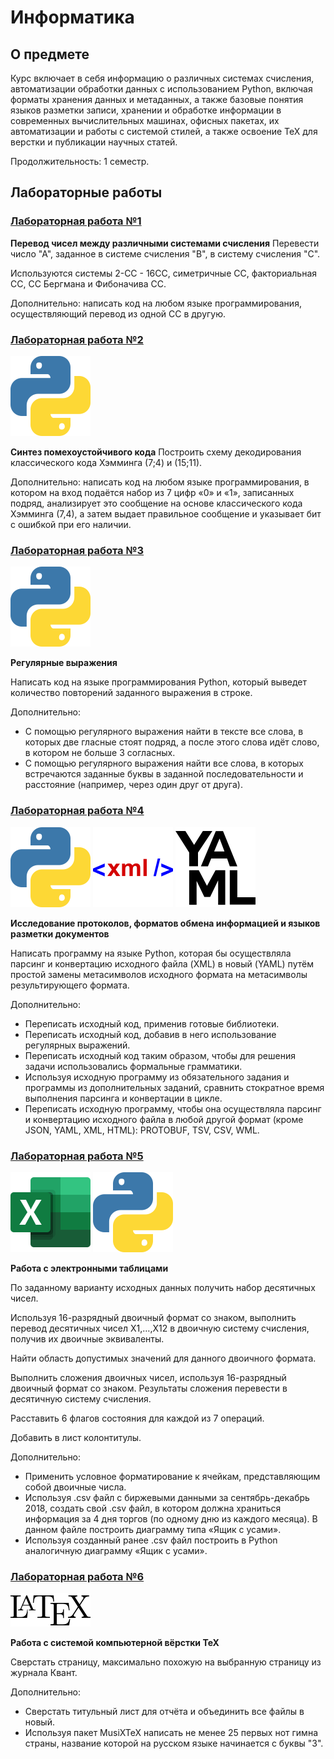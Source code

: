 # Информатика
## **О предмете**
Курс включает в себя информацию о различных системах счисления, автоматизации обработки данных с использованием Python, включая форматы хранения данных и метаданных, а также базовые понятия языков разметки записи, хранении и обработке информации в современных вычислительных машинах, офисных пакетах, их автоматизации и работы с системой стилей, а также освоение TeX для верстки и публикации научных статей.

Продолжительность: 1 семестр.
## **Лабораторные работы**
### [**Лабораторная работа №1**](https://github.com/kihort-si/itmo/tree/main/infa/labs/lab1)
**Перевод чисел между различными системами счисления**
Перевести число "А", заданное в системе счисления "В", в систему счисления "С".

Используются системы 2-СС - 16СС, симетричные СС, факториальная СС, СС Бергмана и Фибоначива СС.

Дополнительно: написать код на любом языке программирования, осуществляющий перевод из одной СС в другую.
### [**Лабораторная работа №2**](https://github.com/kihort-si/itmo/tree/main/infa/labs/lab2)
![Python](https://github.com/kihort-si/itmo/blob/main/common/python.svg)

**Синтез помехоустойчивого кода**
Построить схему декодирования классического кода Хэмминга (7;4) и (15;11).

Дополнительно: написать код на любом языке программирования, в котором на вход подаётся набор из 7 цифр «0» и «1», записанных подряд, анализирует это сообщение на основе классического кода Хэмминга (7,4), а затем выдает правильное сообщение и указывает бит с ошибкой при его наличии.
### [**Лабораторная работа №3**](https://github.com/kihort-si/itmo/tree/main/infa/labs/lab3)
![Python](https://github.com/kihort-si/itmo/blob/main/common/python.svg)

**Регулярные выражения**

Написать код на языке программирования Python, который выведет количество повторений заданного выражения в строке.

Дополнительно:
- С помощью регулярного выражения найти в тексте все слова, в которых две гласные стоят подряд, а после этого слова идёт слово, в котором не больше 3 согласных.
- С помощью регулярного выражения найти все слова, в которых встречаются заданные буквы в заданной последовательности и расстояние (например, через один друг от друга).

### [**Лабораторная работа №4**](https://github.com/kihort-si/itmo/tree/main/infa/labs/lab4)
![Python](https://github.com/kihort-si/itmo/blob/main/common/python.svg)
![XML](https://github.com/kihort-si/itmo/blob/main/common/xml.svg)
![YAML](https://github.com/kihort-si/itmo/blob/main/common/yaml.svg)

**Исследование протоколов, форматов обмена информацией и языков разметки документов**

Написать программу на языке Python, которая бы осуществляла парсинг и конвертацию исходного файла (XML) в новый (YAML) путём простой замены метасимволов исходного формата на метасимволы результирующего формата.

Дополнительно:
- Переписать исходный код, применив готовые библиотеки.
- Переписать исходный код, добавив в него использование регулярных выражений.
- Переписать исходный код таким образом, чтобы для решения задачи использовались формальные грамматики.
- Используя исходную программу из обязательного задания и программы из дополнительных заданий, сравнить стократное время выполнения парсинга и конвертации в цикле.
- Переписать исходную программу, чтобы она осуществляла парсинг и конвертацию исходного файла в любой другой формат (кроме JSON, YAML, XML, HTML): PROTOBUF, TSV, CSV, WML.

### [**Лабораторная работа №5**](https://github.com/kihort-si/itmo/tree/main/infa/labs/lab5)
![Excel](https://github.com/kihort-si/itmo/blob/main/common/excel.svg)
![Python](https://github.com/kihort-si/itmo/blob/main/common/python.svg)

**Работа с электронными таблицами**

По заданному варианту исходных данных получить набор десятичных чисел.

Используя 16-разрядный двоичный формат со знаком, выполнить перевод десятичных чисел X1,…,X12 в двоичную систему счисления, получив их двоичные эквиваленты.

Найти область допустимых значений для данного двоичного формата.

Выполнить сложения двоичных чисел, используя 16-разрядный двоичный формат со знаком. Результаты сложения перевести в десятичную систему счисления.

Расставить 6 флагов состояния для каждой из 7 операций.

Добавить в лист колонтитулы.

Дополнительно:
- Применить условное форматирование к ячейкам, представляющим собой двоичные числа.
- Используя .csv файл с биржевыми данными за сентябрь-декабрь 2018, создать свой .csv файл, в котором должна храниться информация за 4 дня торгов (по одному дню из каждого месяца). В данном файле построить диаграмму типа «Ящик с усами».
- Используя созданный ранее .csv файл построить в Python аналогичную диаграмму «Ящик с усами».

### [**Лабораторная работа №6**](https://github.com/kihort-si/itmo/tree/main/infa/labs/lab6)
![LaTeX](https://github.com/kihort-si/itmo/blob/main/common/latex.svg)

**Работа с системой компьютерной вёрстки TeX**

Сверстать страницу, максимально похожую на выбранную страницу из журнала Квант.

Дополнительно:
- Сверстать титульный лист для отчёта и объединить все файлы в новый.
- Используя пакет MusiXTeX написать не менее 25 первых нот гимна страны, название которой на русском языке начинается с буквы "З".
